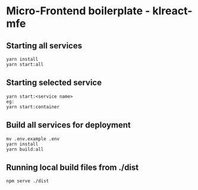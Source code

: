 # Micro-Frontend boilerplate - klreact-mfe

## Starting all services
```
yarn install
yarn start:all
```

## Starting selected service
```
yarn start:<service name>
eg:
yarn start:container
```

## Build all services for deployment
```
mv .env.example .env
yarn install
yarn build:all
```

## Running local build files from ./dist
```
npm serve ./dist
```